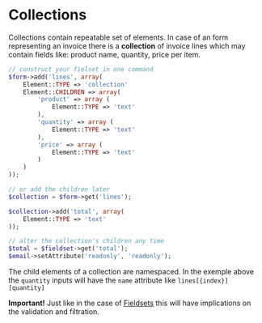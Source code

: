 # Collections

Collections contain repeatable set of elements. In case of an form representing an invoice there is a __collection__ of invoice lines which may contain fields like: product name, quantity, price per item.

```php
// construct your fielset in one command
$form->add('lines', array(
	Element::TYPE => 'collection'
	Element::CHILDREN => array(
		'product' => array (
			Element::TYPE => 'text'
		),
		'quantity' => array (
			Element::TYPE => 'text'
		),
		'price' => array (
			Element::TYPE => 'text'
		)
	)
));

// or add the children later
$collection = $form->get('lines');

$collection->add('total', array(
	Element::TYPE => 'text'
));

// alter the collection's children any time
$total = $fieldset->get('total');
$email->setAttribute('readonly', 'readonly');
```

The child elements of a collection are namespaced. In the exemple above the `quantity` inputs will have the `name` attribute like `lines[{index}][quantity]`

**Important!** Just like in the case of [Fieldsets](203_-_Fieldsets.md) this will have implications on the validation and filtration.